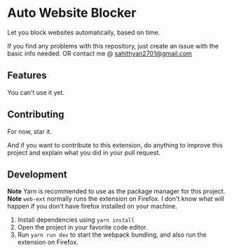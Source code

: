 # Auto Website Blocker

Let you block websites automatically, based on time.

If you find any problems with this repository, just create an issue with the basic info needed. OR contact me @ [sahithyan2701@gmail.com](mailto:sahithyan2701@gmail.com)

## Features

You can't use it yet.

## Contributing

For now, star it.

And if you want to contribute to this extension, do anything to improve this project and explain what you did in your pull request.

## Development

**Note** Yarn is recommended to use as the package manager for this project.
**Note** `web-ext` normally runs the extension on Firefox. I don't know what will happen if you don't have firefox installed on your machine.

1. Install dependencies using `yarn install`
2. Open the project in your favorite code editor.
3. Run `yarn run dev` to start the webpack bundling, and also run the extension on Firefox.